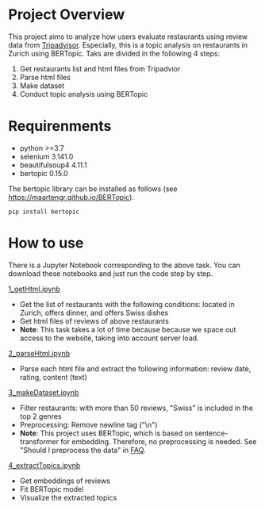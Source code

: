 # Project Overview

This project aims to analyze how users evaluate restaurants using review data from [Tripadvisor](https://www.tripadvisor.com/). Especially, this is a topic analysis on restaurants in Zurich using BERTopic. Taks are divided in the following 4 steps:

1. Get restaurants list and html files from Tripadvior
2. Parse html files
3. Make dataset
4. Conduct topic analysis using BERTopic


# Requirenments

* python >=3.7
* selenium 3.141.0
* beautifulsoup4 4.11.1
* bertopic 0.15.0

The bertopic library can be installed as follows (see https://maartengr.github.io/BERTopic).
```
pip install bertopic
```

# How to use
There is a Jupyter Notebook corresponding to the above task. You can download these notebooks and just run the code step by step.

[1_getHtml.ipynb](https://github.com/kmkm0113/Essentials_project/blob/main/1_getHtml.ipynb)
- Get the list of restaurants with the following conditions: located in Zurich, offers dinner, and offers Swiss dishes
- Get html files of reviews of above restaurants
- **Note**: This task takes a lot of time because because we space out access to the website, taking into account server load.

[2_parseHtml.ipynb](https://github.com/kmkm0113/Essentials_project/blob/main/2_parseHtml.ipynb)
- Parse each html file and extract the following information: review date, rating, content (text)

[3_makeDataset.ipynb](https://github.com/kmkm0113/Essentials_project/blob/main/3_makeDataset.ipynb)
- Filter restaurants: with more than 50 reviews, "Swiss" is included in the top 2 genres
- Preprocessing: Remove newline tag ("\n")
- **Note**: This project uses BERTopic, which is based on sentence-transformer for embedding. Therefore, no preprocessing is needed. See "Should I preprocess the data" in [FAQ](https://maartengr.github.io/BERTopic/faq.html#should-i-preprocess-the-data).

[4_extractTopics.ipynb](https://github.com/kmkm0113/Essentials_project/blob/main/4_extractTopics.ipynb)
- Get embeddings of reviews
- Fit BERTopic model
- Visualize the extracted topics


